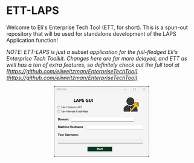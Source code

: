 # ETT-LAPS

Welcome to Eli's Enterprise Tech Tool (ETT, for short). This is a spun-out repository that will be used for standalone development of the LAPS Application function!

_NOTE: ETT-LAPS is just a subset application for the full-fledged Eli's Enterprise Tech Toolkit. Changes here are far more delayed, and ETT as well has a ton of extra features, so definitely check out the full tool at [https://github.com/eliweitzman/EnterpriseTechTool](https://github.com/eliweitzman/EnterpriseTechTool)_

<p align="center">
  <img src="https://github.com/eliweitzman/EnterpriseTechTool/blob/main/ImageAssets/LAPSLightmodeSC.png" alt="A screenshot of a LAPS UI popout function to get LAPS passcodes." width=50% height=50%/>
</p>
